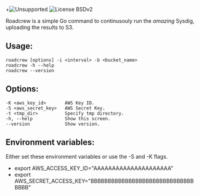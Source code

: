 +![Unsupported](https://img.shields.io/badge/development_status-unsupported-red.svg) ![License BSDv2](https://img.shields.io/badge/license-BSDv2-brightgreen.svg)

Roadcrew is a simple Go command to continusouly run the *amazing* Sysdig, uploading the results to S3.

## Usage:
```
roadcrew [options] -i <interval> -b <bucket_name>
roadcrew -h --help
roadcrew --version
```

## Options:
```
-K <aws_key_id>       AWS Key ID.
-S <aws_secret_key>   AWS Secret Key.
-t <tmp_dir>          Specify tmp directory.
-h, --help            Show this screen.
--version             Show version.
```

## Environment variables:
Either set these environment variables or use the -S and -K flags.
* export AWS_ACCESS_KEY_ID="AAAAAAAAAAAAAAAAAAAAA"
* export AWS_SECRET_ACCESS_KEY="BBBBBBBBBBBBBBBBBBBBBBBBBBBBBBBBBB"
